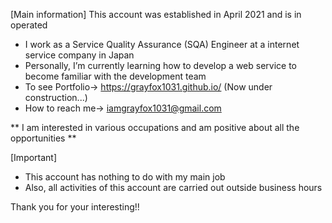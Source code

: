 [Main information]
This account was established in April 2021 and is in operated
- I work as a Service Quality Assurance (SQA) Engineer at a internet service company in Japan
- Personally, I’m currently learning how to develop a web service to become familiar with the development team
- To see Portfolio-> https://grayfox1031.github.io/ (Now under construction...)
- How to reach me-> iamgrayfox1031@gmail.com

** I am interested in various occupations and am positive about all the opportunities **

[Important]
- This account has nothing to do with my main job
- Also, all activities of this account are carried out outside business hours

Thank you for your interesting!!
